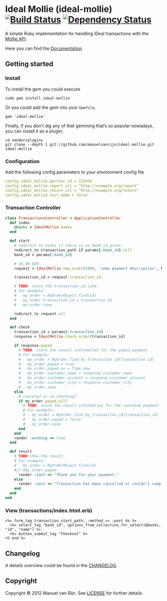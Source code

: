 # Ideal Mollie (ideal-mollie) [![Build Status](https://secure.travis-ci.org/manuelvanrijn/ideal-mollie.png?branch=master)][travis] [![Dependency Status](https://gemnasium.com/manuelvanrijn/ideal-mollie.png)][gemnasium]

[travis]: http://travis-ci.org/manuelvanrijn/ideal-mollie
[gemnasium]: https://gemnasium.com/manuelvanrijn/ideal-mollie

A simple Ruby implementation for handling iDeal transactions with the [Mollie API](https://www.mollie.nl/support/documentatie/betaaldiensten/ideal/).

Here you can find the [Documentation](http://rubydoc.info/github/manuelvanrijn/ideal-mollie/master/frames)

## Getting started

### Install

To install the gem you could execute

```
sudo gem install ideal-mollie
```

Or you could add the gem into your `Gemfile`.

```
gem 'ideal-mollie'
```

Finally, if you don’t dig any of that gemming that’s so popular nowadays, you can install it as a plugin;

```
cd vendor/plugins
git clone --depth 1 git://github.com/manuelvanrijn/ideal-mollie.git ideal-mollie
```

### Configuration

Add the following config parameters to your environment config file

```yaml
config.ideal_mollie.partner_id = 123456
config.ideal_mollie.report_url = "http://example.org/report"
config.ideal_mollie.return_url = "http://example.org/return"
config.ideal_mollie.test_mode = false
```

### Transaction Controller

```ruby
class TransactionsController < ApplicationController
  def index
    @banks = IdealMollie.banks
  end

  def start
    # redirect to banks if there is no bank_id given
    redirect_to transaction_path if params[:bank_id].nil?
    bank_id = params[:bank_id]

    # 10,00 EUR
    request = IdealMollie.new_order(1000, 'some payment description', bank_id)

    transaction_id = request.transaction_id

    # TODO: store the transaction_id like:
    # For example:
    #   my_order = MyOrderObject.find(id)
    #   my_order.transaction_id = transaction_id
    #   my_order.save

    redirect_to request.url
  end

  def check
    transaction_id = params[:transaction_id]
    response = IdealMollie.check_order(transaction_id)

    if response.payed
      # TODO: store the result information for the payed payment
      # For example:
      #   my_order = MyOrder.find_by_transaction_id(transaction_id)
      #   my_order.payed = true
      #   my_order.payed_on = Time.now
      #   my_order.customer_name = response.customer_name
      #   my_order.customer_account = response.customer_account
      #   my_order.customer_city = response.customer_city
      #   my_order.save
    else
      # canceled or re-checking?
      if my_order.payed.nil?
        # TODO: store the result information for the canceled payment
        # For example:
        #   my_order = MyOrder.find_by_transaction_id(transaction_id)
        #   my_order.payed = false
        #   my_order.save
      end
    end
    render :nothing => true
  end

  def result
    # TODO show the result
    # For example:
    #   my_order = MyOrderObject.find(id)
    #if @my_order.payed
      render :text => "Thank you for your payment."
    else
      render :text => "Transaction has been cancelled or couldn't complete"
    end
  end
end
```

### View (transactions/index.html.erb)

```erb
<%= form_tag transaction_start_path, :method => :post do %>
  <%= select_tag "bank_id", options_from_collection_for_select(@banks, "id", "name") %>
  <%= button_submit_tag "Checkout" %>
<% end %>
```

## Changelog

A details overview could be found in the [CHANGELOG](https://github.com/manuelvanrijn/ideal-mollie/blob/master/CHANGELOG.md).

## Copyright

Copyright © 2012 Manuel van Rijn. See [LICENSE](https://github.com/manuelvanrijn/ideal-mollie/blob/master/LICENSE.md) for further details.

